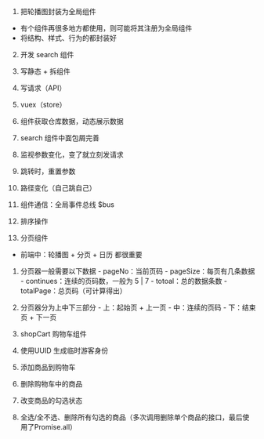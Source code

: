 1. 把轮播图封装为全局组件
  - 有个组件再很多地方都使用，则可能将其注册为全局组件
  - 将结构、样式、行为的都封装好

2. 开发 search 组件
  1. 写静态 + 拆组件
  2. 写请求（API）
  3. vuex（store）
  4. 组件获取仓库数据，动态展示数据

3. search 组件中面包屑完善
  1. 监视参数变化，变了就立刻发请求
  2. 跳转时，重置参数
  3. 路径变化（自己跳自己）
  4. 组件通信：全局事件总线 $bus

4. 排序操作

5. 分页组件
  - 前端中：轮播图 + 分页 + 日历 都很重要
  1. 分页器一般需要以下数据
    - pageNo：当前页码
    - pageSize：每页有几条数据
    - continues：连续的页码数，一般为 5 | 7
    - totoal：总的数据条数
    - totalPage：总页码（可计算得出）
  
  2. 分页器分为上中下三部分
    - 上：起始页 +  上一页
    - 中：连续的页码
    - 下：结束页 + 下一页

6. shopCart 购物车组件
  1. 使用UUID 生成临时游客身份
  2. 添加商品到购物车
  3. 删除购物车中的商品
  4. 改变商品的勾选状态
  5. 全选/全不选、删除所有勾选的商品（多次调用删除单个商品的接口，最后使用了Promise.all）